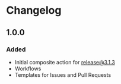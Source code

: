 # Changelog

## 1.0.0

### Added

* Initial composite action for release@3.1.3
* Workflows
* Templates for Issues and Pull Requests
